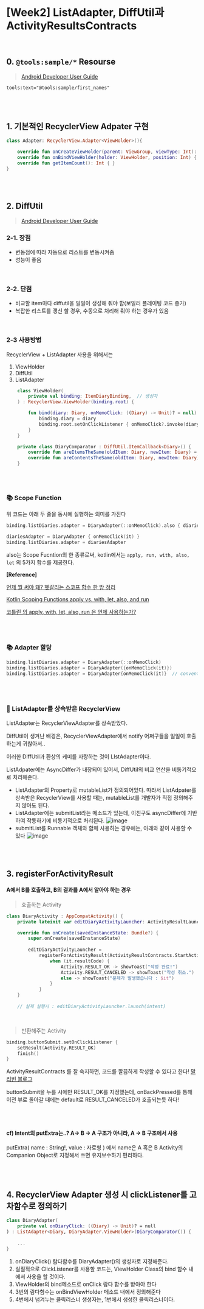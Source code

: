 # [Week2] ListAdapter, DiffUtil과 ActivityResultsContracts

<br/>

## 0. `@tools:sample/*` Resourse


> [Android Developer User Guide](https://developer.android.com/studio/write/tool-attributes?hl=ko#toolssample_resources)


```xml
tools:text="@tools:sample/first_names"
```


<br/><br/>


## 1. 기본적인 RecyclerView Adpater 구현

```kotlin
class Adapter: RecyclerView.Adapter<ViewHolder>(){

    override fun onCreateViewHolder(parent: ViewGroup, viewType: Int): ViewHolder { }
    override fun onBindViewHolder(holder: ViewHolder, position: Int) { }
    override fun getItemCount(): Int { }
}
```

<br/><br/>



## 2. DiffUtil

> [Android Developer User Guide](https://developer.android.com/reference/androidx/recyclerview/widget/DiffUtil) 



### 2-1. 장점

- 변동점에 따라 자동으로 리스트를 변동시켜줌
- 성능이 좋음

<br/>


### 2-2. 단점

- 비교할 item마다 diffutil을 일일이 생성해 줘야 함(보일러 플레이팅 코드 증가)
- 복잡한 리스트를 갱신 할 경우, 수동으로 처리해 줘야 하는 경우가 있음

<br/>

### 2-3 사용방법

 RecyclerView + ListAdapter 사용을 위해서는

1. ViewHolder
2. DiffUtil
3. ListAdapter

```kotlin
    class ViewHolder(
        private val binding: ItemDiaryBinding,  // 생성자
    ) : RecyclerView.ViewHolder(binding.root) {

        fun bind(diary: Diary, onMemoClick: ((Diary) -> Unit)? = null) {
            binding.diary = diary
            binding.root.setOnClickListener { onMemoClick?.invoke(diary) }
        }
    }

    private class DiaryComparator : DiffUtil.ItemCallback<Diary>() {
        override fun areItemsTheSame(oldItem: Diary, newItem: Diary) = oldItem.id == newItem.id
        override fun areContentsTheSame(oldItem: Diary, newItem: Diary) = oldItem == newItem
    }

```

<br/><br/>


### 📚 Scope Function

위 코드는 아래 두 줄을 동시에 실행하는 의미를 가진다

```kotlin
binding.listDiaries.adapter = DiaryAdapter(::onMemoClick).also { diariesAdapter = it }
```

```kotlin
diariesAdapter = DiaryAdapter { onMemoClick(it) }
binding.listDiaries.adapter = diariesAdapter
```

also는 Scope Fucntion의 한 종류로써, kotlin에서는 `apply, run, with, also, let` 의 5가지 함수를 제공한다.

**[Reference]**

[언제 뭘 써야 돼? 헷갈리는 스코프 함수 한 방 정리](https://haero.tistory.com/21)

[Kotlin Scoping Functions apply vs. with, let, also, and run](https://medium.com/@fatihcoskun/kotlin-scoping-functions-apply-vs-with-let-also-run-816e4efb75f5)

[코틀린 의 apply, with, let, also, run 은 언제 사용하는가?](https://medium.com/@limgyumin/%EC%BD%94%ED%8B%80%EB%A6%B0-%EC%9D%98-apply-with-let-also-run-%EC%9D%80-%EC%96%B8%EC%A0%9C-%EC%82%AC%EC%9A%A9%ED%95%98%EB%8A%94%EA%B0%80-4a517292df29)

<br/><br/>


### 📚 Adapter 할당

```kotlin
binding.listDiaries.adapter = DiaryAdapter(::onMemoClick)
binding.listDiaries.adapter = DiaryAdapter({onMemoClick(it)}) 
binding.listDiaries.adapter = DiaryAdapter{onMemoClick(it)}  // convention
```


<br/><br/>


### 📝 ListAdapter를 상속받은 RecyclerView

ListAdapter는 RecyclerViewAdapter를 상속받았다.

DiffUtil이 생겨난 배경은, RecyclerViewAdapter에서 notify 어쩌구들을 일일이 호출하는게 귀찮아서..

이러한 DiffUtil과 환상의 케미를 자랑하는 것이 LIstAdapter이다.

ListAdpater에는 AsyncDiffer가 내장되어 있어서, DiffUtil의 비교 연산을 비동기적으로 처리해준다.

- ListAdapter의 Property로 mutableList가 정의되어있다. 따라서 ListAdpater를 상속받은 RecyclerView를 사용할 때는, mutableList를 개발자가 직접 정의해주지 않아도 된다.
- ListAdapter에는 submitList라는 메소드가 있는데, 이친구도 asyncDiffer에 기반하여 작동하기에 비동기적으로 처리된다.
![image](https://user-images.githubusercontent.com/59546818/157931879-071ce44d-d96d-4f4c-8e9a-deb9331a37b4.png)
- submitList를 Runnable 객체와 함께 사용하는 경우에는, 아래와 같이 사용할 수 있다
![image](https://user-images.githubusercontent.com/59546818/157931936-6bc3dfe5-884b-47b5-a0a7-221d92e94d35.png)



<br/><br/>


## 3. registerForActivityResult

#### A에서 B를 호출하고, B의 결과를 A에서 알아야 하는 경우

> 호출하는 Activity

```kotlin
class DiaryActivity : AppCompatActivity() {
    private lateinit var editDiaryActivityLauncher: ActivityResultLauncher<Intent>

    override fun onCreate(savedInstanceState: Bundle?) {
        super.onCreate(savedInstanceState)
        
        editDiaryActivityLauncher =
            registerForActivityResult(ActivityResultContracts.StartActivityForResult()) {
                when (it.resultCode) {
                    Activity.RESULT_OK -> showToast("작정 완료!")
                    Activity.RESULT_CANCELED -> showToast("작성 취소.")
                    else -> showToast("문제가 발생했습니다 : $it")
                }
            }
    }
    
    // 실제 실행시 : editDiaryActivityLauncher.launch(intent)
```

<br/>

> 반환해주는 Activity

```kotlin
binding.buttonSubmit.setOnClickListener {
    setResult(Activity.RESULT_OK)
    finish()
}
```

ActivityResultContracts 를 잘 숙지하면, 코드를 깔끔하게 작성할 수 있다고 한다! [말리빈 블로그](https://modelmaker.tistory.com/entry/Android-StartActivityForResult-Deprecated)

buttonSubmit을 누를 시에만 RESULT_OK를 지정했는데, onBackPressed를 통해 이전 뷰로 돌아갈 때에는 default로 RESULT_CANCELED가 호출되는듯 하다!

<br/><br/>


#### cf) Intent의 putExtra는..? A-> B -> A 구조가 아니라, A -> B 구조에서 사용

putExtra( name : String!, value : 자료형 ) 에서 name은
A 혹은 B Activity의 Companion Object로 지정해서 쓰면 유지보수하기 편리하다.

<br/><br/>



## 4. RecyclerView Adapter 생성 시 clickListener를 고차함수로 정의하기

```kotlin
class DiaryAdapter(
    private val onDiaryClick: ((Diary) -> Unit)? = null
) : ListAdapter<Diary, DiaryAdapter.ViewHolder>(DiaryComparator()) {
    
    ...
}
```

1. onDiaryClick() 람다함수를 DiaryAdapter()의 생성자로 지정해준다.
2. 실질적으로 ClickListener를 사용할 코드는, ViewHolder Class의 bind 함수 내에서 사용을 할 것이다.
3. ViewHolder의 bind메소드로 onClick 람다 함수를 받아야 한다
4. 3번의 람다함수는 onBindViewHolder 메소드 내에서 정의해준다
5. 4번에서 넘겨누는 클릭리스너 생성자는, 1번에서 생성한 클릭리스너이다.
